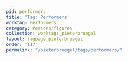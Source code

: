 ```yaml
---
pid: performers
title: 'Tag: Performers'
worktag: Performers
category: Persons/figures
collection: worktags_pieterbruegel
layout: tagpage_pieterbruegel
order: '117'
permalink: "/pieterbruegel/tags/performers/"
---
```

